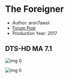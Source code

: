 # The Foreigner

* Author: aron7awol
* [Forum Post](https://www.avsforum.com/threads/bass-eq-for-filtered-movies.2995212/post-56999850)
* Production Year: 2017

## DTS-HD MA 7.1

![img 0](https://i.imgur.com/5o6nWEx.jpg)

![img 0](https://i.imgur.com/F6ae5nD.png)

